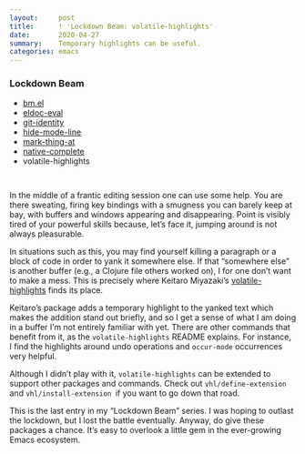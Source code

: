 ```yaml
---
layout:     post
title:      ! 'Lockdown Beam: volatile-highlights'
date:       2020-04-27
summary:    Temporary highlights can be useful.
categories: emacs
---
```


<div style="padding-bottom: 15px">
  <div class="box">
    <h3>Lockdown Beam</h3>
    <ul>
      <li>
        <a href="https://www.manueluberti.eu/emacs/2020/03/19/lockdown-beam-bm/">
          bm.el
        </a>
      </li>
      <li>
        <a href="https://www.manueluberti.eu/emacs/2020/03/23/lockdown-beam-eldoc-eval/">
          eldoc-eval
        </a>
      </li>
      <li>
        <a href="https://www.manueluberti.eu/emacs/2020/03/30/lockdown-beam-git-identity/">
          git-identity
        </a>
      </li>
      <li>
        <a href="https://www.manueluberti.eu/emacs/2020/04/06/lockdown-beam-hide-mode-line/">
          hide-mode-line
        </a>
      </li>
      <li>
        <a href="https://www.manueluberti.eu/emacs/2020/04/13/lockdown-beam-mark-thing-at/">
          mark-thing-at
        </a>
      </li>
      <li>
        <a href="https://www.manueluberti.eu/emacs/2020/04/20/lockdown-beam-native-complete/">
          native-complete
        </a>
      </li>
      <li>
          volatile-highlights
      </li>
    </ul>
  </div>
</div>

In the middle of a frantic editing session one can use some help. You are there
sweating, firing key bindings with a smugness you can barely keep at bay, with
buffers and windows appearing and disappearing. Point is visibly tired of your
powerful skills because, let’s face it, jumping around is not always
pleasurable.

In situations such as this, you may find yourself killing a paragraph or a block
of code in order to yank it somewhere else. If that “somewhere else” is another
buffer (e.g., a Clojure file others worked on), I for one don’t want to make a
mess. This is precisely where Keitaro Miyazaki’s [volatile-highlights](https://github.com/k-talo/volatile-highlights.el) finds its
place.

Keitaro’s package adds a temporary highlight to the yanked text which makes the
addition stand out briefly, and so I get a sense of what I am doing in a buffer
I’m not entirely familiar with yet. There are other commands that benefit from
it, as the `volatile-highlights` README explains. For instance, I find the
highlights around undo operations and `occur-mode` occurrences very helpful.

Although I didn’t play with it, `volatile-highlights` can be extended to support
other packages and commands. Check out `vhl/define-extension` and
`vhl/install-extension `if you want to go down that road.

This is the last entry in my “Lockdown Beam” series. I was hoping to outlast the
lockdown, but I lost the battle eventually. Anyway, do give these packages a
chance. It’s easy to overlook a little gem in the ever-growing Emacs ecosystem.
